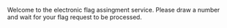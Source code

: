 Welcome to the electronic flag assingment service. Please draw a number and wait for your flag request to be processed.
